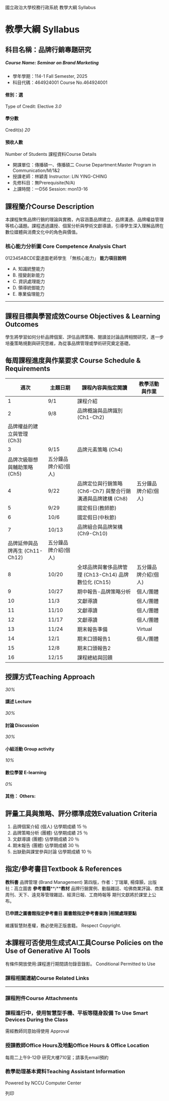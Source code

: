 國立政治大學校務行政系統 教學大綱 Syllabus
# 教學大綱 Syllabus
##  科目名稱：品牌行銷專題研究
#####  Course Name: Seminar on Brand Marketing
  * 學年學期：114-1 Fall Semester, 2025 
  * 科目代碼：464924001 Course No.464924001


#### 修別：選
Type of Credit: Elective 
_3.0_
#### 學分數
Credit(s)
_20_
#### 預收人數
Number of Students
課程資料Course Details
  * 開課單位：傳播碩一、傳播碩二 Course Department:Master Program in Communication/M/1&2 
  * 授課老師：林穎青 Instructor: LIN YING-CHING 
  * 先修科目：無Prerequisite(N/A)
  * 上課時間：一D56 Session: mon13-16


##  課程簡介Course Description
本課程聚焦品牌行銷的理論與實務，內容涵蓋品牌建立、品牌溝通、品牌權益管理等核心議題。課程透過講授、個案分析與學術文獻導讀，引導學生深入理解品牌在數位媒體與消費文化中的角色與價值。
###  核心能力分析圖 Core Competence Analysis Chart
012345ABCDE雷達圖老師學生
「無核心能力」 
**能力項目說明**
  * A. 知識統整能力
  * B. 擅變創新能力
  * C. 資訊處理能力
  * D. 領導統御能力
  * E. 專業倫理能力


* * *
##  課程目標與學習成效Course Objectives & Learning Outcomes 
學生將學習如何分析品牌個案、評估品牌策略、閱讀並討論品牌相關研究，進一步培養策略規劃與研究思維，為從事品牌管理或學術研究奠定基礎。
##  每周課程進度與作業要求 Course Schedule & Requirements
**週次** |  **主題日期** |  **課程內容與指定閱讀** |  **教學活動與作業**  
---|---|---|---  
1 |  9/1 |  課程介紹 |   
2 |  9/8 |  品牌概論與品牌識別 (Ch1-Ch2)  
品牌權益的建立與管理 (Ch3) |   
3 |  9/15 |  品牌元素策略 (Ch4)  
品牌次級聯想與輔助策略 (Ch5) |  五分鐘品牌介紹(個人)  
4 |  9/22 |  品牌定位與行銷策略 (Ch6-Ch7) 與整合行銷溝通與品牌建構 (Ch8) |  五分鐘品牌介紹(個人)  
5 |  9/29 |  國定假日(教師節) |   
6 |  10/6 |  國定假日(中秋節) |   
7 |  10/13 |  品牌組合與品牌架構 (Ch9-Ch10)  
品牌延伸與品牌再生 (Ch11-Ch12) |  五分鐘品牌介紹(個人)  
8 |  10/20 |  全球品牌與奢侈品牌管理 (Ch13-Ch14) 品牌數位化 (Ch15) |  五分鐘品牌介紹(個人)  
9 |  10/27 |  期中報告-品牌策略分析 | 個人/團體  
10 |  11/3 |  文獻導讀 | 個人/團體  
11 |  11/10 |  文獻導讀 | 個人/團體  
12 |  11/17 |  文獻導讀 | 個人/團體  
13 |  11/24 |  期末報告準備 |  Virtual  
14 |  12/1 |  期末口頭報告1 |  個人/團體  
15 |  12/8 |  期末口頭報告2 |   
16 |  12/15 |  課程總結與回饋 |   
##  授課方式Teaching Approach
_30%_
####  講述 Lecture
_30%_
####  討論 Discussion
_30%_
####  小組活動 Group activity
_10%_
####  數位學習 E-learning
_0%_
####  其他： Others:
##  評量工具與策略、評分標準成效Evaluation Criteria
1. 品牌個案介紹 (個人) 佔學期成績 15 ％
2. 品牌策略分析 (團體) 佔學期成績 25 ％
3. 文獻導讀 (團體) 佔學期成績 20 ％
4. 期末報告 (團體) 佔學期成績 30 ％
5. 出缺勤與課堂參與討論 佔學期成績 10 ％
##  指定/參考書目Textbook & References
**教科書**
品牌管理 (Brand Management) 第四版，作者：丁瑞華, 楊偉顥，出版社：高立圖書
**參考書籍****/****教材**
品牌行銷實例、動腦雜誌、哈佛商業評論、商業周刊、天下、遠見等管理雜誌、經濟日報、工商時報等
期刊文獻將於課堂上公布。
####  已申請之圖書館指定參考書目  圖書館指定參考書查詢 |相關處理要點
維護智慧財產權，務必使用正版書籍。 Respect Copyright.
##  本課程可否使用生成式AI工具Course Policies on the Use of Generative AI Tools
有條件開放使用:課程進行期間請勿錄音錄影。 Conditional Permitted to Use 
###  課程相關連結Course Related Links
* * *
###  課程附件Course Attachments
###  課程進行中，使用智慧型手機、平板等隨身設備 To Use Smart Devices During the Class
需經教師同意始得使用  Approval
###  授課教師Office Hours及地點Office Hours & Office Location
每周二上午9-12@ 研究大樓710室；請事先email預約
###  教學助理基本資料Teaching Assistant Information
Powered by NCCU Computer Center
  
列印

